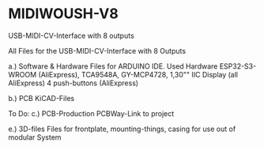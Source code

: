 # MIDIWOUSH-V8
USB-MIDI-CV-Interface with 8 outputs

All Files for the USB-MIDI-CV-Interface with 8 Outputs

a.) Software & Hardware
Files for ARDUINO IDE. Used Hardware ESP32-S3-WROOM (AliExpress), TCA9548A, GY-MCP4728, 1,30"" IIC Display (all AliExpress)
4 push-buttons (AliExpress)

b.) PCB
KiCAD-Files

To Do:
c.) PCB-Production
PCBWay-Link to project

e.) 3D-files
Files for frontplate, mounting-things, casing for use out of modular System


